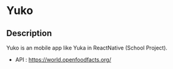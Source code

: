 # Yuko

## Description

Yuko is an mobile app like Yuka in ReactNative (School Project).

- API : https://world.openfoodfacts.org/